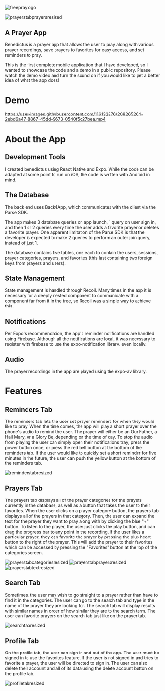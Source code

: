 ![freepraylogo](https://user-images.githubusercontent.com/116132876/208253752-9412126b-031a-4231-9e1b-b5e83525d405.png)

![prayerstabprayersresized](https://user-images.githubusercontent.com/116132876/208253477-87a14cf6-ec76-4fd9-8c7e-43714763c619.png)

## A Prayer App

Benedictus is a prayer app that allows the user to pray along with various prayer recordings, save prayers to favorites for easy access, and set reminders to pray.

This is the first complete mobile application that I have developed, so I wanted to showcase the code and a demo in a public repository. Please watch the demo video and turn the sound on if you would like to get a better idea of what the app does!

# Demo

https://user-images.githubusercontent.com/116132876/208265264-2ebd6a47-8867-45dd-9673-0540f5c27bea.mp4

# About the App

## Development Tools

I created benedictus using React Native and Expo. While the code can be adapted at some point to run on iOS, the code is written with Android in mind.

## The Database

The back end uses Back4App, which communicates with the client via the Parse SDK.

The app makes 3 database queries on app launch, 1 query on user sign in, and then 1 or 2 queries every time the user adds a favorite prayer or deletes a favorite prayer. One apparent limitation of the Parse SDK is that the developer is expected to make 2 queries to perform an outer join query, instead of just 1.

The database contains five tables, one each to contain the users, sessions, prayer categories, prayers, and favorites (this last containing two foreign keys from prayers and users).

## State Management

State management is handled through Recoil. Many times in the app it is necessary for a deeply nested component to communicate with a component far from it in the tree, so Recoil was a simple way to achieve this. 

## Notifications

Per Expo's recommendation, the app's reminder notifications are handled using Firebase. Although all the notifications are local, it was necessary to register with firebase to use the expo-notification library, even locally.

## Audio

The prayer recordings in the app are played using the expo-av library.

# Features

## Reminders Tab

The reminders tab lets the user set prayer reminders for when they would like to pray. When the time comes, the app will play a short prayer over the phone's audio to remind the user. The prayer will either be an Our Father, a Hail Mary, or a Glory Be, depending on the time of day. To stop the audio from playing the user can simply open their notifications tray, press the power button once, or press the red bell button at the bottom of the reminders tab. If the user would like to quickly set a short reminder for five minutes in the future, the user can push the yellow button at the bottom of the reminders tab.

![reminderstabresized](https://user-images.githubusercontent.com/116132876/208253458-efc3a6cd-61ad-4047-87c8-69325dbeef06.png)

## Prayers Tab

The prayers tab displays all of the prayer categories for the prayers currently in the database, as well as a button that takes the user to their favorites. When the user clicks on a prayer category button, the prayers tab displays all of the prayers in that category. Then, the user can expand the text for the prayer they want to pray along with by clicking the blue "+" button. To listen to the prayer, the user just clicks the play button, and can drag the progress bar to any point in the recording. If the user likes a particular prayer, they can favorite the prayer by pressing the plus heart button to the right of the prayer. This will add the prayer to their favorites which can be accessed by pressing the "Favorites" button at the top of the categories screen. 

![prayerstabcategoriesresized](https://user-images.githubusercontent.com/116132876/208253470-2a5bb983-a785-4fc6-9425-e0d9f4fc008e.png)
![prayerstabprayersresized](https://user-images.githubusercontent.com/116132876/208253477-87a14cf6-ec76-4fd9-8c7e-43714763c619.png)
![prayerstabtextresized](https://user-images.githubusercontent.com/116132876/208253485-0e7f3c1e-5c9f-4345-b1ef-6f6b797ae65d.png)


## Search Tab

Sometimes, the user may wish to go straight to a prayer rather than have to find it in the categories. The user can go to the search tab and type in the name of the prayer they are looking for. The search tab will display results with similar names in order of how similar they are to the search term. The user can favorite prayers on the search tab just like on the prayer tab.

![searchtabresized](https://user-images.githubusercontent.com/116132876/208253493-8a84f439-fcef-415a-a75f-bc97ceb61ff7.png)

## Profile Tab

On the profile tab, the user can sign in and out of the app. The user must be signed in to use the favorites feature. If the user is not signed in and tries to favorite a prayer, the user will be directed to sign in. The user can also delete their account and all of its data using the delete account button on the profile tab.

![profiletabresized](https://user-images.githubusercontent.com/116132876/208253498-33b12a44-2307-4b7d-9e9d-871000035969.png)









